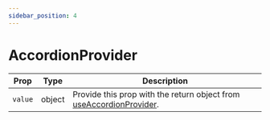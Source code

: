 ```yaml
---
sidebar_position: 4
---
```


# AccordionProvider

| Prop | Type | Description |
| --- | --- | --- |
| `value` | object | Provide this prop with the return object from [useAccordionProvider](../hooks/useAccordionProvider#return-object). |
